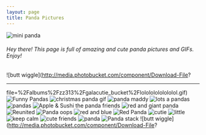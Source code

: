 ```yaml
---
layout: page
title: Panda Pictures
---
```

![mini panda](http://i480.photobucket.com/albums/rr165/Niji-boo/kaos-panda28.gif)
###### Hey there! This page is full of amazing and cute panda pictures and GIFs. Enjoy! 
![butt wiggle](http://media.photobucket.com/component/Download-File?


---

file=%2Falbums%2Fzz313%2Fgalacutie_bucket%2Flolololololololol.gif)
![Funny Pandas](http://i1163.photobucket.com/albums/q553/XxILoveSymmetryxX/FUNNY.gif) 
![christmas panda gif](http://i671.photobucket.com/albums/vv74/Aterlucis/Animated/ChristmasPanda.gif)
![panda maddy](http://media.photobucket.com/component/Download-File?file=%2Falbums%2Fa618%2Flesley696%2Favatar_thumb_zps471c80a7.jpg)
![lots a pandas ](https://s-media-cache-ak0.pinimg.com/236x/a9/70/b1/a970b19c6237c08016c2269219cee0ad.jpg)
![pandas](http://4.bp.blogspot.com/-GQB29kzNSi0/TmgDCqwgoPI/AAAAAAAAFuM/RkyRVEmuepU/s1600/Funny+tare+panda+wallpaper1.jpg)
![Apple & Sushi the panda friends](http://ih0.redbubble.net/image.12723014.6647/flat,550x550,075,f.jpg)
![red and giant panda](http://fc02.deviantart.net/fs71/i/2011/094/6/3/fox___panda_equals_red_panda_by_icefennek-d3d6rme.png)
![Reunited](http://s3.amazonaws.com/data.tumblr.com/tumblr_l66vmoAE1V1qcve13o1_1280.jpg?AWSAccessKeyId=AKIAJP67HANH6OVWEMMQ&Expires=1417159135&Signature=CW1mYu15Ff%2Fgjr84dak%2BciN8Zu4%3D#_=_)
![Panda oops](http://fc08.deviantart.net/fs70/i/2010/244/4/2/panda_oof_sketch_by_adrena_lynne-d2xt2mn.jpg)
![red and blue](http://fc09.deviantart.net/fs71/f/2011/048/9/b/red_panda_vs_blue_panda_by_pandapaco-d39scuq.jpg)
![Red Panda](http://www.clker.com/cliparts/4/E/p/p/P/7/red-panda-hi.png)
![cutie](http://media-cache-ak0.pinimg.com/236x/9e/22/9a/9e229a4e55e96084d4029532b7cd754a.jpg)
![little](http://static.hdw.eweb4.com/media/thumbs/1/117/1167984.jpg)
![keep calm](https://s-media-cache-ak0.pinimg.com/236x/37/1f/43/371f433dd34295885116a816de66c6f3.jpg)
![cute friends](http://data1.whicdn.com/images/61109239/large.png)
![panda](http://www.icanbecreative.com/res/character/panda.jpg)
![Panda stack](http://data3.whicdn.com/images/91194923/large.jpg)
![butt wiggle](http://media.photobucket.com/component/Download-File?
